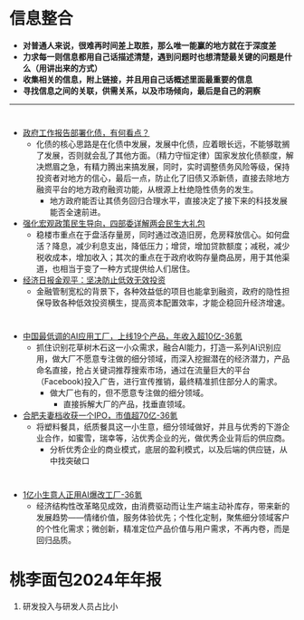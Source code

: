 # 信息整合

- **对普通人来说，很难再时间差上取胜，那么唯一能赢的地方就在于深度差** 
- **力求每一则信息都用自己话描述清楚，遇到问题时也想清楚最关键的问题是什么（用讲出来的方式）**
- **收集相关的信息，附上链接，并且用自己话概述里面最重要的信息**
- **寻找信息之间的关联，供需关系，以及市场倾向，最后是自己的洞察**

--- 
# 

- [政府工作报告部署化债，有何看点？](https://www.yicai.com/news/102501315.html)
	- 化债的核心思路是在化债中发展，发展中化债，应着眼长远，不能够耽搁了发展，否则就会乱了其他方面。（精力守恒定律）国家发放化债额度，解决燃眉之急，有精力腾出来搞发展，同时，实时调整债务风险等级，保持投资者对地方的信心，最后一点，防止化了旧债又添新债，直接去除地方融资平台的地方政府融资功能，从根源上杜绝隐性债务的发生。
		- 地方政府能否让其债务回归合理水平，直接决定了接下来的科技发展能否全速前进。
- [强化宏观政策民生导向，四部委详解两会民生大礼包](https://www.yicai.com/news/102503140.html)
	- 稳楼市重点在于盘活存量房，同时通过改造旧房，危房释放信心。如何盘活？降息，减少利息支出，降低压力；增贷，增加贷款额度；减税，减少税收成本，增加收入；其次的重点在于政府收购存量商品房，用于其他渠道，也相当于变了一种方式提供给人们居住。
- [经济日报金观平：坚决防止低效无效投资](https://www.cls.cn/detail/1980563)
	- 金融管制宽松的背景下，各种效益低的项目也能拿到融资，政府的隐性担保导致各种低效投资横生，提高资本配置效率，才能企稳回升经济增速。

# 

- [中国最低调的AI应用工厂，上线19个产品，年收入超10亿-36氪](https://www.36kr.com/p/3213074474519433)
	- 抓住识别花草树木石这一小众需求，融合AI能力，打造一系列AI识别应用，做大厂不愿意专注做的细分领域，而深入挖掘潜在的经济潜力，产品命名直接，抢占关键词推荐搜索市场，通过在流量巨大的平台（Facebook)投入广告，进行宣传推销，最终精准抓住部分人的需求。
		- 做大厂也有的，但不愿意专注做的细分领域。
			- 直接拆解大厂的产品，找垂直领域。
- [合肥夫妻档收获一个IPO，市值超70亿-36氪](https://www.36kr.com/p/3212872427152903)
	- 将塑料餐具，纸质餐具这一小生意，细分领域做好，并且与优秀的下游企业合作，如蜜雪，瑞幸等，沾优秀企业的光，做优秀企业背后的供应商。
		- 分析优秀企业的商业模式，底层的盈利模式，以及后端的供应链，从中找突破口

# 

- [1亿小生意人正用AI爆改工厂-36氪](https://www.36kr.com/p/3216093999162626)
	- 经济结构性改革略见成效，由消费驱动而让生产端主动补库存，带来新的发展趋势——情绪价值，服务体验优先；个性化定制，聚焦细分领域客户的个性化需求；微创新，精准定位产品价值与用户需求，不再内卷，而是回归品质。




# 桃李面包2024年年报

1. 研发投入与研发人员占比小
